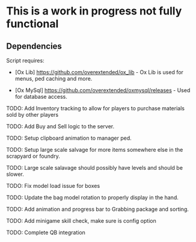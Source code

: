 # This is a work in progress not fully functional


## Dependencies
Script requires:
- [Ox Lib] https://github.com/overextended/ox_lib - Ox Lib is used for menus, ped caching and more. 

- [Ox MySql] https://github.com/overextended/oxmysql/releases - Used for database access. 


TODO: Add Inventory tracking to allow for players to purchase materials sold by other players

TODO: Add Buy and Sell logic to the server.

TODO: Setup clipboard animation to manager ped.

TODO: Setup large scale salvage for more items somewhere else in the scrapyard or foundry.

TODO: Large scale salavage should possibly have levels and should be slower. 

TODO: Fix model load issue for boxes

TODO: Update the bag model rotation to properly display in the hand.

TODO: Add animation and progress bar to Grabbing package and sorting. 

TODO: Add minigame skill check, make sure is config option

TODO: Complete QB integration


